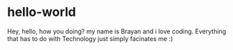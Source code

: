 # hello-world


Hey, hello, how you doing? my name is Brayan and i love coding.
Everything that has to do with Technology just simply facinates me :)
